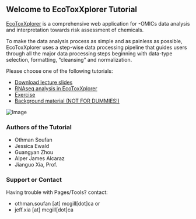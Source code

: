## Welcome to EcoToxXplorer Tutorial

[EcoToxXplorer](http://www.ecotoxxplorer.ca) is a comprehensive web application for -OMICs data analysis and interpretation towards risk assessment of chemicals. 

To make the data analysis process as simple and as painless as possible, EcoToxXplorer uses a step-wise data processing pipeline that guides users through all the major data processing steps beginning with data-type selection, formatting, “cleansing” and normalization. 

Please choose one of the following tutorials:

- [Download lecture slides](RNAseq_Saskatoon.pdf)
- [RNAseq analysis in EcoToxXplorer](rnaseq.md)
- [Exercise](https://docs.google.com/forms/d/e/1FAIpQLScTWzQENns0xyTzXkPC7FT2-mfoChr80A_RToUPswTyBlOFBw/viewform)
- [Background material (NOT FOR DUMMIES!)](background.md)


![Image](RNAseq_main.png)

### Authors of the Tutorial

- Othman Soufan
- Jessica Ewald
- Guangyan Zhou
- Alper James Alcaraz
- Jianguo Xia, Prof.

### Support or Contact

Having trouble with Pages/Tools? contact:
- othman.soufan [at] mcgill[dot]ca or 
- jeff.xia [at] mcgill[dot]ca

